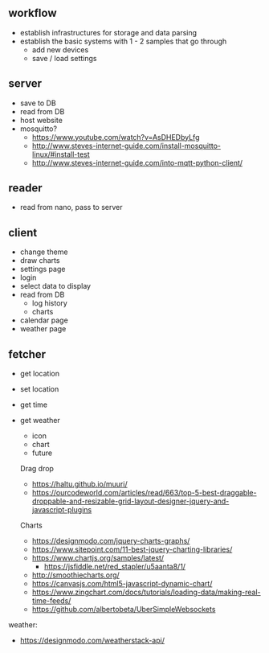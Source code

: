 ## workflow

- establish infrastructures for storage and data parsing
- establish the basic systems with 1 - 2 samples that go through
  - add new devices
  - save / load settings




## server

- save to DB
- read from DB
- host website
- mosquitto?
  - https://www.youtube.com/watch?v=AsDHEDbyLfg
  - http://www.steves-internet-guide.com/install-mosquitto-linux/#install-test
  - http://www.steves-internet-guide.com/into-mqtt-python-client/

## reader

- read from nano, pass to server
  
## client

- change theme
- draw charts
- settings page
- login
- select data to display
- read from DB
  - log history
  - charts
- calendar page
- weather page



## fetcher

- get location
- set location
- get time
- get weather
  - icon
  - chart
  - future



  Drag drop
  - https://haltu.github.io/muuri/
  - https://ourcodeworld.com/articles/read/663/top-5-best-draggable-droppable-and-resizable-grid-layout-designer-jquery-and-javascript-plugins

  Charts
  - https://designmodo.com/jquery-charts-graphs/
  - https://www.sitepoint.com/11-best-jquery-charting-libraries/
  - https://www.chartjs.org/samples/latest/
    - https://jsfiddle.net/red_stapler/u5aanta8/1/
  - http://smoothiecharts.org/
  - https://canvasjs.com/html5-javascript-dynamic-chart/
  - https://www.zingchart.com/docs/tutorials/loading-data/making-real-time-feeds/
  - https://github.com/albertobeta/UberSimpleWebsockets

weather:
- https://designmodo.com/weatherstack-api/